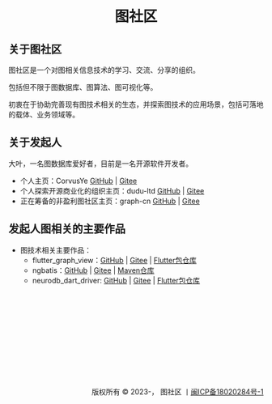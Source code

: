 <h1 align=center>图社区</h1>

## 关于图社区
图社区是一个对图相关信息技术的学习、交流、分享的组织。

包括但不限于图数据库、图算法、图可视化等。

初衷在于协助完善现有图技术相关的生态，并探索图技术的应用场景，包括可落地的载体、业务领域等。

## 关于发起人
大叶，一名图数据库爱好者，目前是一名开源软件开发者。
- 个人主页：CorvusYe [GitHub](https://github.com/CorvusYe) | [Gitee](https://gitee.com/CorvusYe)
- 个人探索开源商业化的组织主页：dudu-ltd [GitHub](https://github.com/dudu-ltd) | [Gitee](https://gitee.com/dudu-ltd)
- 正在筹备的非盈利图社区主页：graph-cn [GitHub](https://github.com/graph-cn) | [Gitee](https://gitee.com/graph-cn)

## 发起人图相关的主要作品
- 图技术相关主要作品：
  - flutter_graph_view：[GitHub](https://github.com/dudu-ltd/flutter_graph_view) | [Gitee](https://gitee.com/dudu-ltd/flutter_graph_view) | [Flutter包仓库](https://pub.flutter-io.cn/packages/flutter_graph_view)
  - ngbatis：[GitHub](https://github.com/nebula-contrib/ngbatis) | [Gitee](https://gitee.com/CorvusYe/ngbatis) | [Maven仓库](https://central.sonatype.com/artifact/org.nebula-contrib/ngbatis)
  - neurodb_dart_driver: [GitHub](https://github.com/graph-cn/neurodb_dart_driver) | [Gitee](https://gitee.com/graph-cn/neurodb_dart_driver) | [Flutter包仓库](https://pub.flutter-io.cn/packages/neurodb_dart_driver)

<div style="margin-top: 200px; text-align: right;">版权所有 © 2023-， 图社区 丨<a href="https://beian.miit.gov.cn/">闽ICP备18020284号-1</a></div>
